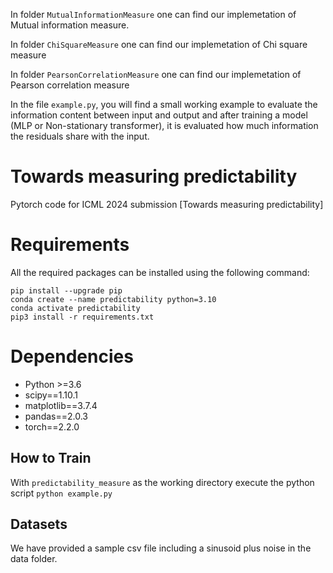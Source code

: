In folder ```MutualInformationMeasure``` one can find our implemetation of Mutual information measure.

In folder ```ChiSquareMeasure``` one can find our implemetation of Chi square measure

In folder ```PearsonCorrelationMeasure``` one can find our implemetation of Pearson correlation measure

In the file ```example.py```, you will find a small working example to evaluate the information content between input and output and after training a model (MLP or Non-stationary transformer), it is evaluated how much information the residuals share with the input.


# Towards measuring predictability
Pytorch code for ICML 2024 submission [Towards measuring predictability]

# Requirements

All the required packages can be installed using the following command:

```
pip install --upgrade pip
conda create --name predictability python=3.10
conda activate predictability
pip3 install -r requirements.txt
```

# Dependencies

- Python >=3.6
- scipy==1.10.1
- matplotlib==3.7.4
- pandas==2.0.3
- torch==2.2.0


How to Train
-------------

With ```predictability_measure``` as the working directory execute the python script
```python example.py```


Datasets
------------
We have provided a sample csv file including a sinusoid plus noise in the data folder.


